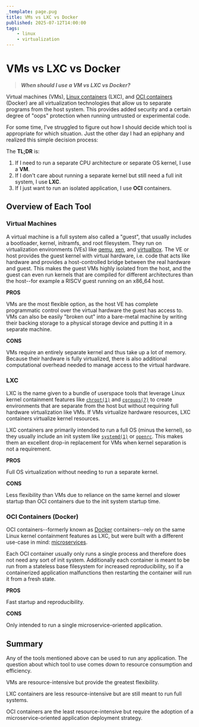 ```yaml
---
_template: page.pug
title: VMs vs LXC vs Docker
published: 2025-07-12T14:00:00
tags:
    - linux
    - virtualization
---
```


# VMs vs LXC vs Docker

> **_When should I use a VM vs LXC vs Docker?_**

Virtual machines (VMs), [Linux containers][lxc] (LXC), and [OCI containers][oci]
(Docker) are all virtualization technologies that allow us to separate programs
from the host system. This provides added security and a certain degree of
"oops" protection when running untrusted or experimental code.

For some time, I've struggled to figure out how I should decide which tool is
appropriate for which situation. Just the other day I had an epiphany and
realized this simple decision process:

The **TL;DR** is:

1. If I need to run a separate CPU architecture or separate OS kernel, I use a
   **VM**.
2. If I don't care about running a separate kernel but still need a full init
   system, I use **LXC**.
3. If I just want to run an isolated application, I use **OCI** containers.

[lxc]: https://linuxcontainers.org/
[oci]: https://opencontainers.org/

## Overview of Each Tool

### Virtual Machines

A virtual machine is a full system also called a "guest", that usually includes
a bootloader, kernel, initramfs, and root filesystem. They run on virtualization
environments (VEs) like [qemu][qemu], [xen][xen], and [virtualbox][virtualbox].
The VE or host provides the guest kernel with virtual hardware, i.e. code that
acts like hardware and provides a host-controlled bridge between the real
hardware and guest. This makes the guest VMs highly isolated from the host, and
the guest can even run kernels that are compiled for different architectures
than the host--for example a RISCV guest running on an x86_64 host.

[qemu]: https://www.qemu.org/
[xen]: https://xenproject.org/
[virtualbox]: https://www.virtualbox.org/

**PROS**

VMs are the most flexible option, as the host VE has complete programmatic
control over the virtual hardware the guest has access to. VMs can also be
easily "broken out" into a bare-metal machine by writing their backing storage
to a physical storage device and putting it in a separate machine.

**CONS**

VMs require an entirely separate kernel and thus take up a lot of memory.
Because their hardware is fully virtualized, there is also additional
computational overhead needed to manage access to the virtual hardware.

### LXC

LXC is the name given to a bundle of userspace tools that leverage Linux kernel
containment features like [`chroot(1)`][chroot] and [`cgroups(7)`][cgroups] to
create environments that are separate from the host but without requiring full
hardware virtualization like VMs. If VMs virtualize hardware resources, LXC
containers virtualize kernel resources.

LXC containers are primarily intended to run a full OS (minus the kernel), so
they usually include an init system like [`systemd(1)`][systemd] or
[`openrc`][openrc]. This makes them an excellent drop-in replacement for VMs
when kernel separation is not a requirement.

**PROS**

Full OS virtualization without needing to run a separate kernel.

**CONS**

Less flexibility than VMs due to reliance on the same kernel and slower startup
than OCI containers due to the init system startup time.

[chroot]: https://man7.org/linux/man-pages/man1/chroot.1.html
[cgroups]: https://www.man7.org/linux/man-pages/man7/cgroups.7.html
[systemd]: https://man7.org/linux/man-pages/man1/init.1.html
[openrc]: https://wiki.gentoo.org/wiki/OpenRC

### OCI Containers (Docker)

OCI containers--formerly known as [Docker][docker] containers--rely on the same
Linux kernel containment features as LXC, but were built with a different
use-case in mind: [microservices][microservices].

Each OCI container usually only runs a single process and therefore does not
need any sort of init system. Additionally each container is meant to be run
from a stateless base filesystem for increased reproducibility, so if a
containerized application malfunctions then restarting the container will run it
from a fresh state.

[docker]: https://docker.com
[microservices]: https://en.wikipedia.org/wiki/Microservices

**PROS**

Fast startup and reproducibility.

**CONS**

Only intended to run a single microservice-oriented application.

## Summary

Any of the tools mentioned above can be used to run any application. The
question about which tool to use comes down to resource consumption and
efficiency.

VMs are resource-intensive but provide the greatest flexibility.

LXC containers are less resource-intensive but are still meant to run full
systems.

OCI containers are the least resource-intensive but require the adoption of a
microservice-oriented application deployment strategy.
